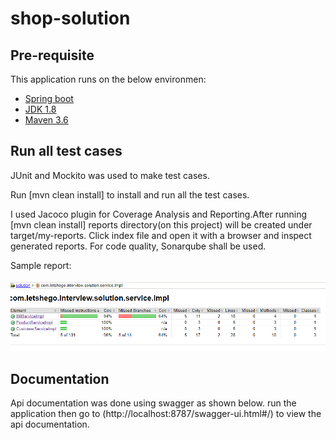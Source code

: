 # shop-solution

## Pre-requisite
This application runs on the below environmen:

* [Spring boot](https://spring.io/)
* [JDK 1.8](http://www.oracle.com/technetwork/java/javase/downloads/jdk8-downloads-2133151.html)
* [Maven 3.6](https://maven.apache.org/)

## Run all test cases

JUnit and Mockito was used to make test cases.

Run [mvn clean install] to install and run all the test cases.

I used Jacoco plugin for Coverage Analysis and Reporting.After running [mvn clean install] reports directory(on this project) will be created under target/my-reports. Click index file and open it with a browser and inspect generated reports. For code quality, Sonarqube shall be used.

Sample report:

<img src="https://github.com/Bontsokwane/shop-solution/blob/master/docs/code_coverage.PNG" title="Reports diagram"><br/>

## Documentation

Api documentation was done using swagger as shown below. run the application then go to (http://localhost:8787/swagger-ui.html#/) to view the api documentation.



